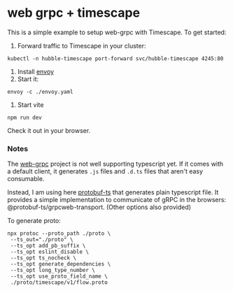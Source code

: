 # web grpc + timescape

This is a simple example to setup web-grpc with Timescape. To get started:

1. Forward traffic to Timescape in your cluster:

```
kubectl -n hubble-timescape port-forward svc/hubble-timescape 4245:80
```

1. Install [envoy](https://www.envoyproxy.io/)
1. Start it:

```
envoy -c ./envoy.yaml
```

1. Start vite

```
npm run dev
```

Check it out in your browser.

### Notes

The [web-grpc](https://github.com/grpc/grpc-web) project is not well supporting typescript yet. If it comes with a default client, it generates `.js` files and `.d.ts` files that aren't easy consumable.

Instead, I am using here [protobuf-ts](https://github.com/timostamm/protobuf-ts) that generates plain typescript file. It provides a simple implementation to communicate of gRPC in the browsers: @protobuf-ts/grpcweb-transport. (Other options also provided)

To generate proto:

```
npx protoc --proto_path ./proto \
 --ts_out="./proto" \
 --ts_opt add_pb_suffix \
 --ts_opt eslint_disable \
 --ts_opt ts_nocheck \
 --ts_opt generate_dependencies \
 --ts_opt long_type_number \
 --ts_opt use_proto_field_name \
 ./proto/timescape/v1/flow.proto
```

